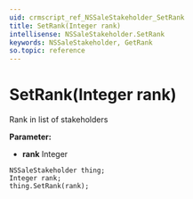 ```yaml
---
uid: crmscript_ref_NSSaleStakeholder_SetRank
title: SetRank(Integer rank)
intellisense: NSSaleStakeholder.SetRank
keywords: NSSaleStakeholder, GetRank
so.topic: reference
---
```


# SetRank(Integer rank)

Rank in list of stakeholders

**Parameter:** 
* **rank** Integer

```crmscript
NSSaleStakeholder thing;
Integer rank;
thing.SetRank(rank);
```


